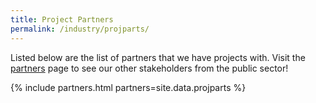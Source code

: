 ```yaml
---
title: Project Partners
permalink: /industry/projparts/
---
```

Listed below are the list of partners that we have projects with. Visit the [partners](/who-we-are/partners) page to see our other stakeholders from the public sector!

{% include partners.html partners=site.data.projparts %}